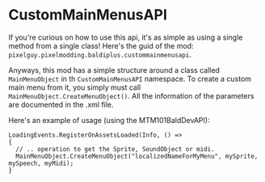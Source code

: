 # CustomMainMenusAPI
If you're curious on how to use this api, it's as simple as using a single method from a single class!
Here's the guid of the mod: `pixelguy.pixelmodding.baldiplus.custommainmenusapi`.

Anyways, this mod has a simple structure around a class called `MainMenuObject` in th `CustomMainMenusAPI` namespace. To create a custom main menu from it, you simply must call `MainMenuObject.CreateMenuObject()`. All the information of the parameters are documented in the .xml file.

Here's an example of usage (using the MTM101BaldDevAPI):
```
LoadingEvents.RegisterOnAssetsLoaded(Info, () =>
{
  // .. operation to get the Sprite, SoundObject or midi.
  MainMenuObject.CreateMenuObject("localizedNameForMyMenu", mySprite, mySpeech, myMidi);
}
```
